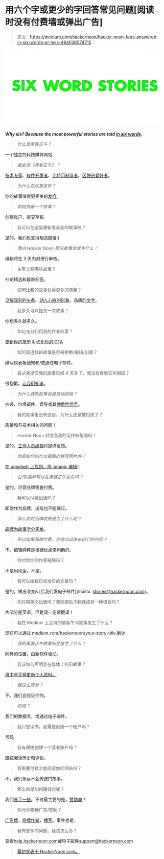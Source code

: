 # 用六个字或更少的字回答常见问题[阅读时没有付费墙或弹出广告]

> 原文：<https://medium.com/hackernoon/hacker-noon-faqs-answered-in-six-words-or-less-494036574715>

![](img/a429907b786eacfcdcca4fb9b21d2cc6.png)

***Why six? Because the most powerful stories are told*** [***in six words***](https://www.huffpost.com/entry/six-word-story_n_5332833)***.***

> *什么是黑客正午？*

一个独立的科技媒体网站

> *谁会读《黑客正午》？*

[技术专家](http://hackernoon.com/@hackernoontech)、[软件开发者](https://hackernoon.com/tagged/software-development)、[比特币制造者](https://hackernoon.com/tagged/bitcoin)、[区块链爱好者](https://hackernoon.com/tagged/blockchain)。

> *为什么在这里发布？*

你的故事值得更相关的[发行](https://help.hackernoon.com/app/page/1x-9-MYyfV2DiqaVrXLM4rhREA3oQcsfk)。

> *如何贡献一个故事？*

[创建账户](http://auth.hackernoon.com)，提交草稿

> 我可以在这里重新发表我的故事吗？

是的。我们也支持规范链接:)

> *我向 Hacker Noon 提交故事会发生什么？*

编辑将在 3 天内对进行审核。

> 主页上有哪些故事？

社论精选和最新标签。

> 如何让我的故事获得更多的流量？

[见解深刻的头条](https://help.hackernoon.com/app/page/1vO_9_oxFTKGbFZug-IzXt1sBmKcT3DcYSW4SNIdQQ6o)、[动人心魄的形象](https://help.hackernoon.com/app/page/1kTI09KgOPQgy3bEwlPyjtAvevmuL4zRd)、品质[的文字](https://help.hackernoon.com/app/page/1gRbkfKlrfqztzZDQzHGp4v2U0G36alVmE7iODP4d9rg)。

> 我多久可以提交一次故事？

你想多久就多久。

> 如何充分利用我的作者档案？

[更新你的简历](https://help.hackernoon.com/app/page/1nt2UE8q-7g6vxoz_ihHTSi4w1NUt0IzuZsfhgH_HwzA) & [优化你的 CTA](https://help.hackernoon.com/app/page/1SbI75hPiZa1lK13KpL_1ZmaYQ9IFBKXBtjmJDe5w5M4)

> 如何知道我的故事是否被拒绝/编辑/出版？

编写仪表板通知和/或通过电子邮件。

> 自从我提交我的故事已经 4 天多了，我没有看到任何回应？

很抱歉。[让我们知道](https://community.hackernoon.com/t/did-you-review-my-stories-thread-4-days-since-submission/1457/49)。

> *为什么我的故事会被自动拒绝？*

抄袭、垃圾邮件、误导或其他[危险信号](https://help.hackernoon.com/app/page/1vwmUUdI_wz06qPBm2z0xZfqYp2DJR3PwR0f61_19l78)。

> 我的故事里没有这些。为什么还是被拒绝了？

质量和与技术相关的问题！

> Hacker Noon 对提高我的写作有帮助吗？

是的。[工作人员编辑](https://help.hackernoon.com/app/page/16tXB0oyTocRc64fjJqVLumOltuiWTaWv3y3E0jBys-M)将提供反馈。

> *你是如何创作出最酷的特写照片的？*

[在 unsplash 上找到，用 lunapic 编辑](https://help.hackernoon.com/app/page/13ySMEdnR4pct6IiV6zlbyXAxtV_Xq2g2NDZ4WsW_LMQ):)

> *公司/品牌可以在黑客正午发布吗？*

是的。尽管品牌需要付费。

> 我可以付费出版吗？

即使作为品牌，出版也不能保证。

> *那么你对品牌收费是为了什么呢？*

[品牌为故事学分买单](http://sponsor.hackernoon.com/#brandasauthor)。

> *所以如果品牌付费，你会自动发布他们的内容？*

不。编辑纯粹是根据优点来判断的。

> 你付给你的作家报酬吗？

不是用现金，不是。

> 我可以编辑已经发布的文章吗？

是的。做出改变& [给我们发电子邮件](mailto: stories@hackernoon.com)。

> 你只用英文出版吗？我能把帖子翻译成另一种语言吗？

大部分是英语。但是请一定要翻译！

> 我在 Medium 上主持的黑客午间故事发生了什么？

现在可以通过 medium.com/hackernoon/your-story-title.到达

> *我的黑客正午故事网址发生了什么？*

同样的位置，由新软件驱动。

> 我该如何声明我在媒体上的旧故事？

[用中号手柄更新个人资料。](https://hackernoon.com/a-step-by-step-guide-to-connect-your-medium-account-to-your-hacker-noon-account-j02fo32rw)

> *就这么简单？*

不。我们会验证你的。

> *如何？*

我们的数据库，或通过电子邮件。

> 我只想读书。我需要创建一个帐户吗？

号码

> 我有理由创建一个读者账户吗？

跟踪阅读历史和评论。

> 我需要付费才能阅读你的网站吗？

不。我们永远不会传送门故事。

> 那么你是如何赚钱的呢？

我们[养了一些](http://startengine.com/hackernoon)。不过最主要的是，[赞助商](http://sponsor.hackernoon.com)！

> 你允许哪种广告/赞助？

[广告牌](http://sponsor.hackernoon.com/#billboard)，[品牌作者](http://sponsor.hackernoon.com/#brandasauthor)，[播客](http://sponsor.hackernoon.com/#podcast)。事件也是。

> 我有更多的问题。我该怎么办？

查看[help.hackernoon.com](http://help.hackernoon.com)或电子邮件[support@hackernoon.com](mailto:support@hackernoon.com)

> [最初发表于 HackerNoon.com。](https://hackernoon.com/hacker-noon-faqs-with-six-word-answers-aw1ls3z1q)
